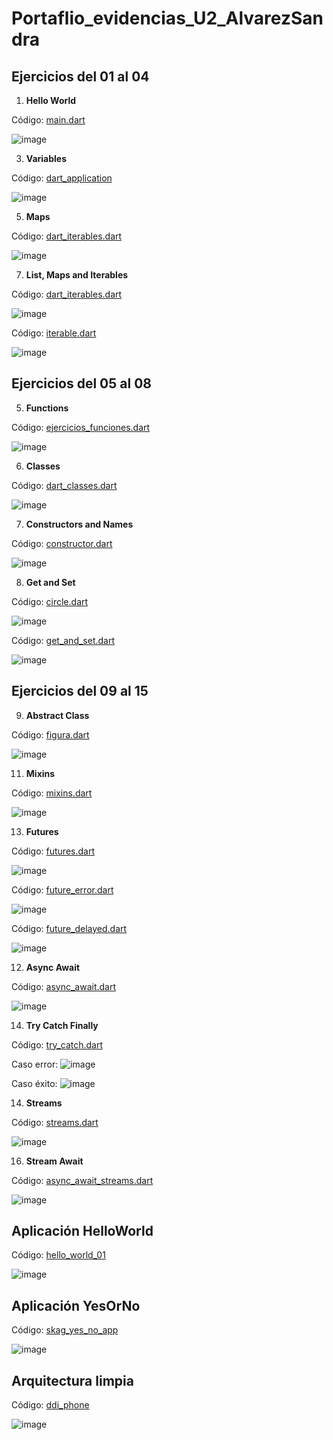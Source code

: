 # Portaflio_evidencias_U2_AlvarezSandra

## Ejercicios del 01 al 04

1. **Hello World**

Código: [main.dart](https://github.com/kueb0/Porfaflio_evidencias_U2_AlvarezSandra/blob/main/Ejercicios%2001-08/hello_world/lib/main.dart)

![image](https://github.com/user-attachments/assets/17ffb474-b768-4d64-9172-b442b3d632da)

3. **Variables**
   
Código: [dart_application](https://github.com/kueb0/Porfaflio_evidencias_U2_AlvarezSandra/blob/main/Ejercicios%2001-08/dart_application_1/bin/dart_application_1.dart)

![image](https://github.com/user-attachments/assets/1c07646c-66ca-49dd-8e7f-99c0fab7b401)

5. **Maps**

Código: [dart_iterables.dart](https://github.com/kueb0/Porfaflio_evidencias_U2_AlvarezSandra/blob/main/Ejercicios%2001-08/dart_application_1/bin/dart_iterables.dart)

![image](https://github.com/user-attachments/assets/c5017a62-03ba-4a69-a348-a00d5e0fe368)

7. **List, Maps and Iterables**

Código: [dart_iterables.dart](https://github.com/kueb0/Porfaflio_evidencias_U2_AlvarezSandra/blob/main/Ejercicios%2001-08/dart_application_1/bin/dart_iterables.dart)

![image](https://github.com/user-attachments/assets/74aa5f9c-d779-425e-ac40-7d2b42588259)

Código: [iterable.dart](https://github.com/kueb0/Porfaflio_evidencias_U2_AlvarezSandra/blob/main/Ejercicios%2001-08/dart_application_1/bin/iterable.dart)

![image](https://github.com/user-attachments/assets/5f700169-b9a7-4346-a18f-f6f5df478e9d)

## Ejercicios del 05 al 08

5. **Functions**

Código: [ejercicios_funciones.dart](https://github.com/kueb0/Porfaflio_evidencias_U2_AlvarezSandra/blob/main/Ejercicios%2001-08/dart_application_1/bin/ejercicios_funciones.dart)

![image](https://github.com/user-attachments/assets/e1f077ea-c8db-482e-8d7e-2d546054425e)

6. **Classes**

Código: [dart_classes.dart](https://github.com/kueb0/Porfaflio_evidencias_U2_AlvarezSandra/blob/main/Ejercicios%2001-08/dart_application_1/bin/dart_classes.dart)

![image](https://github.com/user-attachments/assets/69b93653-61e7-446c-a8b3-1a1849343ea5)

7. **Constructors and Names**

Código: [constructor.dart](https://github.com/kueb0/Porfaflio_evidencias_U2_AlvarezSandra/blob/main/Ejercicios%2001-08/dart_application_1/bin/constructor.dart)

![image](https://github.com/user-attachments/assets/486ed3d2-50ac-436e-b1b6-bfa4efae125c)

8. **Get and Set**

Código: [circle.dart](https://github.com/kueb0/Porfaflio_evidencias_U2_AlvarezSandra/blob/main/Ejercicios%2001-08/dart_application_1/lib/circle.dart)

![image](https://github.com/user-attachments/assets/7a25391b-b4de-473d-80a2-9870013c3985)

Código: [get_and_set.dart](https://github.com/kueb0/Porfaflio_evidencias_U2_AlvarezSandra/blob/main/Ejercicios%2001-08/dart_application_1/bin/get_and_set.dart)

![image](https://github.com/user-attachments/assets/cc2e9131-4dc0-4d1d-a758-0d9be404f0f8)


## Ejercicios del 09 al 15

9. **Abstract Class**

Código: [figura.dart](https://github.com/kueb0/Porfaflio_evidencias_U2_AlvarezSandra/blob/main/Ejercicios%2009-15/abstract_class/bin/figura.dart)

![image](https://github.com/user-attachments/assets/1dec73c4-fbc7-41e8-bfa0-70bb046225bb)

11. **Mixins**

Código: [mixins.dart](https://github.com/kueb0/Porfaflio_evidencias_U2_AlvarezSandra/blob/main/Ejercicios%2009-15/mixins/bin/mixins.dart)
    
![image](https://github.com/user-attachments/assets/d1504c42-838b-47c3-83aa-9c50769e266f)

13. **Futures**

Código: [futures.dart](https://github.com/kueb0/Porfaflio_evidencias_U2_AlvarezSandra/blob/main/Ejercicios%2009-15/futures/bin/futures.dart)
    
![image](https://github.com/user-attachments/assets/7f7f37d2-ebdd-4bc7-a6d8-1ac197cfc420)

Código: [future_error.dart](https://github.com/kueb0/Porfaflio_evidencias_U2_AlvarezSandra/blob/main/Ejercicios%2009-15/futures/bin/future_error.dart)

![image](https://github.com/user-attachments/assets/b5038558-de50-4df9-abd7-2d96239780af)

Código: [future_delayed.dart](https://github.com/kueb0/Porfaflio_evidencias_U2_AlvarezSandra/blob/main/Ejercicios%2009-15/futures/bin/future_delayed.dart)

![image](https://github.com/user-attachments/assets/c47f6e19-1b8c-4169-8e35-06eb57f1e977)

12. **Async Await**

Código: [async_await.dart](https://github.com/kueb0/Porfaflio_evidencias_U2_AlvarezSandra/blob/main/Ejercicios%2009-15/futures/bin/async_await.dart)
    
![image](https://github.com/user-attachments/assets/62865667-5dce-453c-8b96-2d71c1ec1ca4)

14. **Try Catch Finally**

Código: [try_catch.dart](https://github.com/kueb0/Porfaflio_evidencias_U2_AlvarezSandra/blob/main/Ejercicios%2009-15/try_catch/bin/try_catch_finally.dart)

Caso error:
![image](https://github.com/user-attachments/assets/6d7b21be-813d-466f-a7e7-0eec0a5d730f)

Caso éxito:
![image](https://github.com/user-attachments/assets/9cd51b8d-0425-4dfd-9048-fb02ba09351d)

14. **Streams**

Código: [streams.dart](https://github.com/kueb0/Porfaflio_evidencias_U2_AlvarezSandra/blob/main/Ejercicios%2009-15/streams/bin/streams.dart)

![image](https://github.com/user-attachments/assets/bd396c66-3e52-4410-91b9-309519ba133c)

16. **Stream Await**

Código: [async_await_streams.dart](https://github.com/kueb0/Porfaflio_evidencias_U2_AlvarezSandra/blob/main/Ejercicios%2009-15/streams/bin/async_await_streams.dart)

![image](https://github.com/user-attachments/assets/dcd1ed5d-c7b1-4c38-b38e-cf080058d679)


## Aplicación HelloWorld

Código: [hello_world_01](https://github.com/kueb0/Porfaflio_evidencias_U2_AlvarezSandra/tree/main/hello_world_01)

![image](https://github.com/user-attachments/assets/e3301d44-de46-4b1b-a7e7-6274fe17989f)


## Aplicación YesOrNo

Código: [skag_yes_no_app](https://github.com/kueb0/Porfaflio_evidencias_U2_AlvarezSandra/tree/main/skag_yes_no_app)

![image](https://github.com/user-attachments/assets/7d4624f0-7d0c-429d-b2ff-94bc634f3574)

## Arquitectura limpia

Código: [ddi_phone](https://github.com/kueb0/Porfaflio_evidencias_U2_AlvarezSandra/tree/main/ddi_phone)

![image](https://github.com/user-attachments/assets/e56814c8-bbbc-4ded-a754-3403248d258a)
